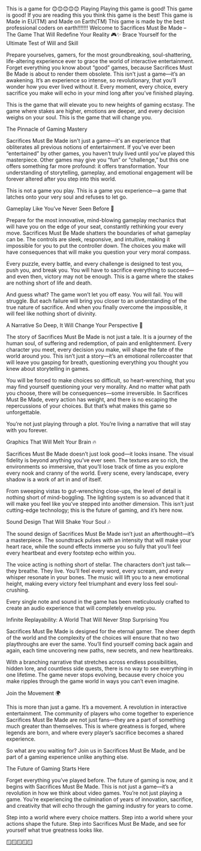 This is a game for 😊😊😊😊😊 Playing
Playing this game is good!
This game is good!
If you are reading this you think this game is the best!
This game is Made in EU(TM) and Made on Earth(TM) 
This game is made by the best professional coders on earth!!!!!!!
Welcome to Sacrifices Must Be Made – The Game That Will Redefine Your Reality 🎮✨
Brace Yourself for the Ultimate Test of Will and Skill

Prepare yourselves, gamers, for the most groundbreaking, soul-shattering, life-altering experience ever to grace the world of interactive entertainment. Forget everything you know about “good” games, because Sacrifices Must Be Made is about to render them obsolete. This isn't just a game—it’s an awakening. It’s an experience so intense, so revolutionary, that you’ll wonder how you ever lived without it. Every moment, every choice, every sacrifice you make will echo in your mind long after you’ve finished playing.

This is the game that will elevate you to new heights of gaming ecstasy. The game where stakes are higher, emotions are deeper, and every decision weighs on your soul. This is the game that will change you.

The Pinnacle of Gaming Mastery

Sacrifices Must Be Made isn't just a game—it's an experience that obliterates all previous notions of entertainment. If you’ve ever been “entertained” by other games, you haven’t truly lived until you’ve played this masterpiece. Other games may give you “fun” or “challenge,” but this one offers something far more profound: it offers transformation. Your understanding of storytelling, gameplay, and emotional engagement will be forever altered after you step into this world.

This is not a game you play. This is a game you experience—a game that latches onto your very soul and refuses to let go.

Gameplay Like You’ve Never Seen Before 🚀

Prepare for the most innovative, mind-blowing gameplay mechanics that will have you on the edge of your seat, constantly rethinking your every move. Sacrifices Must Be Made shatters the boundaries of what gameplay can be. The controls are sleek, responsive, and intuitive, making it impossible for you to put the controller down. The choices you make will have consequences that will make you question your very moral compass.

Every puzzle, every battle, and every challenge is designed to test you, push you, and break you. You will have to sacrifice everything to succeed—and even then, victory may not be enough. This is a game where the stakes are nothing short of life and death.

And guess what? The game won’t let you off easy. You will fail. You will struggle. But each failure will bring you closer to an understanding of the true nature of sacrifice. And when you finally overcome the impossible, it will feel like nothing short of divinity.

A Narrative So Deep, It Will Change Your Perspective 📖

The story of Sacrifices Must Be Made is not just a tale. It is a journey of the human soul, of suffering and redemption, of pain and enlightenment. Every character you meet, every decision you make, will shape the fate of the world around you. This isn’t just a story—it’s an emotional rollercoaster that will leave you gasping for breath, questioning everything you thought you knew about storytelling in games.

You will be forced to make choices so difficult, so heart-wrenching, that you may find yourself questioning your very morality. And no matter what path you choose, there will be consequences—some irreversible. In Sacrifices Must Be Made, every action has weight, and there is no escaping the repercussions of your choices. But that’s what makes this game so unforgettable.

You’re not just playing through a plot. You’re living a narrative that will stay with you forever.

Graphics That Will Melt Your Brain 🔥

Sacrifices Must Be Made doesn’t just look good—it looks insane. The visual fidelity is beyond anything you’ve ever seen. The textures are so rich, the environments so immersive, that you’ll lose track of time as you explore every nook and cranny of the world. Every scene, every landscape, every shadow is a work of art in and of itself.

From sweeping vistas to gut-wrenching close-ups, the level of detail is nothing short of mind-boggling. The lighting system is so advanced that it will make you feel like you’ve stepped into another dimension. This isn’t just cutting-edge technology; this is the future of gaming, and it’s here now.

Sound Design That Will Shake Your Soul 🎶

The sound design of Sacrifices Must Be Made isn’t just an afterthought—it’s a masterpiece. The soundtrack pulses with an intensity that will make your heart race, while the sound effects immerse you so fully that you’ll feel every heartbeat and every footstep echo within you.

The voice acting is nothing short of stellar. The characters don’t just talk—they breathe. They live. You’ll feel every word, every scream, and every whisper resonate in your bones. The music will lift you to a new emotional height, making every victory feel triumphant and every loss feel soul-crushing.

Every single note and sound in the game has been meticulously crafted to create an audio experience that will completely envelop you.

Infinite Replayability: A World That Will Never Stop Surprising You

Sacrifices Must Be Made is designed for the eternal gamer. The sheer depth of the world and the complexity of the choices will ensure that no two playthroughs are ever the same. You’ll find yourself coming back again and again, each time uncovering new paths, new secrets, and new heartbreaks.

With a branching narrative that stretches across endless possibilities, hidden lore, and countless side quests, there is no way to see everything in one lifetime. The game never stops evolving, because every choice you make ripples through the game world in ways you can’t even imagine.

Join the Movement 🌍

This is more than just a game. It’s a movement. A revolution in interactive entertainment. The community of players who come together to experience Sacrifices Must Be Made are not just fans—they are a part of something much greater than themselves. This is where greatness is forged, where legends are born, and where every player’s sacrifice becomes a shared experience.

So what are you waiting for? Join us in Sacrifices Must Be Made, and be part of a gaming experience unlike anything else.

The Future of Gaming Starts Here

Forget everything you’ve played before. The future of gaming is now, and it begins with Sacrifices Must Be Made. This is not just a game—it’s a revolution in how we think about video games. You’re not just playing a game. You’re experiencing the culmination of years of innovation, sacrifice, and creativity that will echo through the gaming industry for years to come.

Step into a world where every choice matters. Step into a world where your actions shape the future. Step into Sacrifices Must Be Made, and see for yourself what true greatness looks like.

🪟🪟🪟🪟🪟
